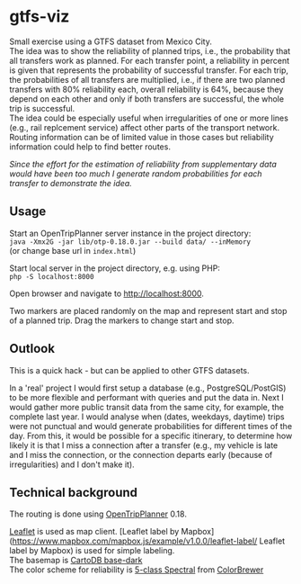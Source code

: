 # gtfs-viz
Small exercise using a GTFS dataset from Mexico City.  
The idea was to show the reliability of planned trips, i.e., the probability that all transfers work as planned. For each transfer point, a reliability in percent is given that represents the probability of successful transfer. For each trip, the probabilities of all transfers are multiplied, i.e., if there are two planned transfers with 80% reliability each, overall reliability is 64%, because they depend on each other and only if both transfers are successful, the whole trip is successful.  
The idea could be especially useful when irregularities of one or more lines (e.g., rail replcement service) affect other parts of the transport network. Routing information can be of limited value in those cases but reliability information could help to find better routes. 
 
*Since the effort for the estimation of reliability from supplementary data would have been too much I generate random probabilities for each transfer to demonstrate the idea.*


## Usage
Start an OpenTripPlanner server instance in the project directory:  
`java -Xmx2G -jar lib/otp-0.18.0.jar --build data/ --inMemory`  
(or change base url in `index.html`)

Start local server in the project directory, e.g. using PHP:  
`php -S localhost:8000`  

Open browser and navigate to [http://localhost:8000](http://localhost:8000 "http://localhost:8000").

Two markers are placed randomly on the map and represent start and stop of a planned trip. Drag the markers to change start and stop.
	
## Outlook
This is a quick hack - but can be applied to other GTFS datasets.

In a 'real' project I would first setup a database (e.g., PostgreSQL/PostGIS) to be more flexible and performant with queries and put the data in. Next I would gather more public transit data from the same city, for example, the complete last year. I would analyse when (dates, weekdays, daytime) trips were not punctual and would generate probabilities for different times of the day. From this, it would be possible for a specific itinerary, to determine how likely it is that I miss a connection after a transfer (e.g., my vehicle is late and I miss the connection, or the connection departs early (because of irregularities) and I don't make it).  

## Technical background
The routing is done using [OpenTripPlanner](http://opentripplanner.org "OpenTripPlanner") 0.18.

[Leaflet](http://http://leafletjs.com "Leaflet") is used as map client.
[Leaflet label by Mapbox](https://www.mapbox.com/mapbox.js/example/v1.0.0/leaflet-label/ Leaflet label by Mapbox) is used for simple labeling.  
The basemap is [CartoDB base-dark](https://github.com/CartoDB/cartodb/wiki/BaseMaps-available "CartoDB base-dark")  
The color scheme for reliability is [5-class Spectral](http://colorbrewer2.org/?type=diverging&scheme=Spectral&n=5 "5-class Spectral") from [ColorBrewer](http://colorbrewer2.org "ColorBrewer")
